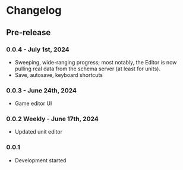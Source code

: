 # Changelog

## Pre-release
### 0.0.4 - July 1st, 2024
- Sweeping, wide-ranging progress; most notably, the Editor is now pulling real data from the schema server (at least for units).
- Save, autosave, keyboard shortcuts
### 0.0.3 - June 24th, 2024
- Game editor UI
### 0.0.2 Weekly - June 17th, 2024
- Updated unit editor
### 0.0.1
- Development started
